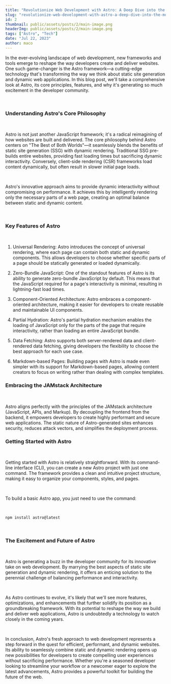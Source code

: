 ```yaml
---
title: "Revolutionize Web Development with Astro: A Deep Dive into the Modern Framework"
slug: "revolutionize-web-development-with-astro-a-deep-dive-into-the-modern-framework"
id: 2
thumbnail: public/assets/posts/2/main-image.png
headerImg: public/assets/posts/2/main-image.png
tags: ["Astro", "Tech"]
date: "Jul 22, 2023"
author: maco
---
```


In the ever-evolving landscape of web development, new frameworks and tools emerge to reshape the way developers create and deliver websites. One such game-changer is the Astro framework—a cutting-edge technology that's transforming the way we think about static site generation and dynamic web applications. In this blog post, we'll take a comprehensive look at Astro, its core principles, features, and why it's generating so much excitement in the developer community.

<br />

### Understanding Astro's Core Philosophy

<br />

Astro is not just another JavaScript framework; it's a radical reimagining of how websites are built and delivered. The core philosophy behind Astro centers on "The Best of Both Worlds"—it seamlessly blends the benefits of static site generation (SSG) with dynamic rendering. Traditional SSG pre-builds entire websites, providing fast loading times but sacrificing dynamic interactivity. Conversely, client-side rendering (CSR) frameworks load content dynamically, but often result in slower initial page loads.

<br />

Astro's innovative approach aims to provide dynamic interactivity without compromising on performance. It achieves this by intelligently rendering only the necessary parts of a web page, creating an optimal balance between static and dynamic content.

<br />

### Key Features of Astro

<br />

1. Universal Rendering: Astro introduces the concept of universal rendering, where each page can contain both static and dynamic components. This allows developers to choose whether specific parts of a page should be statically generated or loaded dynamically.

2. Zero-Bundle JavaScript: One of the standout features of Astro is its ability to generate zero-bundle JavaScript by default. This means that the JavaScript required for a page's interactivity is minimal, resulting in lightning-fast load times.

3. Component-Oriented Architecture: Astro embraces a component-oriented architecture, making it easier for developers to create reusable and maintainable UI components.

4. Partial Hydration: Astro's partial hydration mechanism enables the loading of JavaScript only for the parts of the page that require interactivity, rather than loading an entire JavaScript bundle.

5. Data Fetching: Astro supports both server-rendered data and client-rendered data fetching, giving developers the flexibility to choose the best approach for each use case.

6. Markdown-based Pages: Building pages with Astro is made even simpler with its support for Markdown-based pages, allowing content creators to focus on writing rather than dealing with complex templates.

### Embracing the JAMstack Architecture

<br />

Astro aligns perfectly with the principles of the JAMstack architecture (JavaScript, APIs, and Markup). By decoupling the frontend from the backend, it empowers developers to create highly performant and secure web applications. The static nature of Astro-generated sites enhances security, reduces attack vectors, and simplifies the deployment process.

### Getting Started with Astro

<br />

Getting started with Astro is relatively straightforward. With its command-line interface (CLI), you can create a new Astro project with just one command. The framework provides a clean and intuitive project structure, making it easy to organize your components, styles, and pages.

<br />

To build a basic Astro app, you just need to use the command:

<br />

```zsh
npm install astro@latest
```

<br />

### The Excitement and Future of Astro

<br />

Astro is generating a buzz in the developer community for its innovative take on web development. By marrying the best aspects of static site generation and dynamic rendering, it offers an enticing solution to the perennial challenge of balancing performance and interactivity.

<br />

As Astro continues to evolve, it's likely that we'll see more features, optimizations, and enhancements that further solidify its position as a groundbreaking framework. With its potential to reshape the way we build and deliver web applications, Astro is undoubtedly a technology to watch closely in the coming years.

<br />

In conclusion, Astro's fresh approach to web development represents a step forward in the quest for efficient, performant, and dynamic websites. Its ability to seamlessly combine static and dynamic rendering opens up new possibilities for developers to create compelling user experiences without sacrificing performance. Whether you're a seasoned developer looking to streamline your workflow or a newcomer eager to explore the latest advancements, Astro provides a powerful toolkit for building the future of the web.
